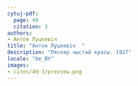 ```yaml
---
cytuj-pdf:
  page: 49
  citation: 3
authors:
- Антон Луцкевіч  
title: "Антон Луцкевіч  "
description: "Пясняр чыстай красы. 1927"
locale: "be_BY"
images:
- cites/49-3/preview.png
---
```

